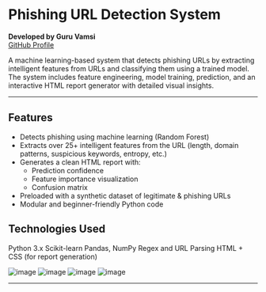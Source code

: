# Phishing URL Detection System  
**Developed by Guru Vamsi**  
[GitHub Profile](https://github.com/vamsicodes7)

A machine learning-based system that detects phishing URLs by extracting intelligent features from URLs and classifying them using a trained model. The system includes feature engineering, model training, prediction, and an interactive HTML report generator with detailed visual insights.

---

## Features

- Detects phishing using machine learning (Random Forest)
- Extracts over 25+ intelligent features from the URL (length, domain patterns, suspicious keywords, entropy, etc.)
- Generates a clean HTML report with:
  - Prediction confidence
  - Feature importance visualization
  - Confusion matrix
- Preloaded with a synthetic dataset of legitimate & phishing URLs
- Modular and beginner-friendly Python code

## Technologies Used
Python 3.x
Scikit-learn
Pandas, NumPy
Regex and URL Parsing
HTML + CSS (for report generation)

![image](https://github.com/user-attachments/assets/f1b6f322-39c6-4a4d-a5be-03ae47870879)
![image](https://github.com/user-attachments/assets/4088352b-79cb-4142-9f23-20c5609b7301)
![image](https://github.com/user-attachments/assets/c32b171b-8a2d-414f-9a01-6d0007d53d84)
![image](https://github.com/user-attachments/assets/3dc7d853-8788-4de8-bd4f-19397bf60a0c)




---
